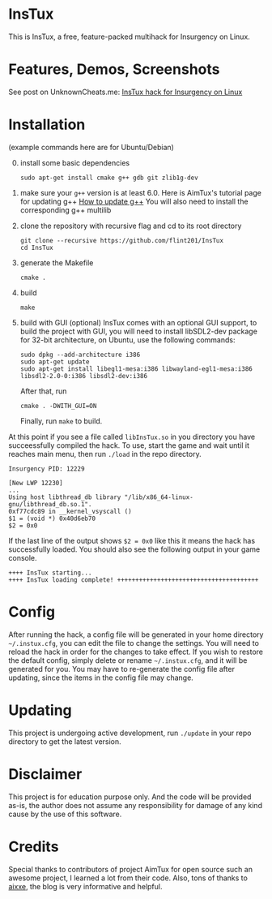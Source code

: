 # InsTux

This is InsTux, a free, feature-packed multihack for Insurgency on Linux.

# Features, Demos, Screenshots
See post on UnknownCheats.me:
[InsTux hack for Insurgency on Linux](https://www.unknowncheats.me/forum/insurgency/204814-instux-trainer-insurgency-linux-windows.html)

# Installation
(example commands here are for Ubuntu/Debian)

0. install some basic dependencies
    ```
    sudo apt-get install cmake g++ gdb git zlib1g-dev
    ```

1. make sure your `g++` version is at least 6.0. Here is AimTux's tutorial page for updating g++
    [How to update g++](https://github.com/AimTuxOfficial/AimTux/wiki/Updating-your-compiler)
    You will also need to install the corresponding g++ multilib
    
2. clone the repository with recursive flag and cd to its root directory
    ```
    git clone --recursive https://github.com/flint201/InsTux
    cd InsTux
    ```

3. generate the Makefile 
    ```
    cmake .
    ```

4. build
    ```
    make
    ```
5. build with GUI (optional)
    InsTux comes with an optional GUI support, to build the project with GUI, you will need to install libSDL2-dev package for 32-bit architecture, on Ubuntu, use the following commands:
    ```
    sudo dpkg --add-architecture i386
    sudo apt-get update
    sudo apt-get install libegl1-mesa:i386 libwayland-egl1-mesa:i386 libsdl2-2.0-0:i386 libsdl2-dev:i386
    ```
    After that, run
    ```
    cmake . -DWITH_GUI=ON
    ```

    Finally, run `make` to build.

At this point if you see a file called `libInsTux.so` in you directory you have succeessfully compiled the hack.
To use, start the game and wait until it reaches main menu, then run `./load` in the repo directory.
```
Insurgency PID: 12229

[New LWP 12230]
...
Using host libthread_db library "/lib/x86_64-linux-gnu/libthread_db.so.1".
0xf77cdc89 in __kernel_vsyscall ()
$1 = (void *) 0x40d6eb70
$2 = 0x0
```

If the last line of the output shows `$2 = 0x0` like this it means the hack has successfully loaded. You should also see the following output in your game console.

```
++++ InsTux starting...
++++ InsTux loading complete! +++++++++++++++++++++++++++++++++++++++
```

# Config
After running the hack, a config file will be generated in your home directory `~/.instux.cfg`, you can edit the file to change the settings. You will need to reload the hack in order for the changes to take effect. If you wish to restore the default config, simply delete or rename `~/.instux.cfg`, and it will be generated for you. You may have to re-generate the config file after updating, since the items in the config file may change.

# Updating
This project is undergoing active development, run `./update` in your repo directory to get the latest version.

# Disclaimer
This project is for education purpose only. And the code will be provided as-is, the author does not assume any responsibility for damage of any kind cause by the use of this software.

# Credits
Special thanks to contributors of project AimTux for open source such an awesome project, I learned a lot from their code.
Also, tons of thanks to [aixxe](aixxe.net), the blog is very informative and helpful.
